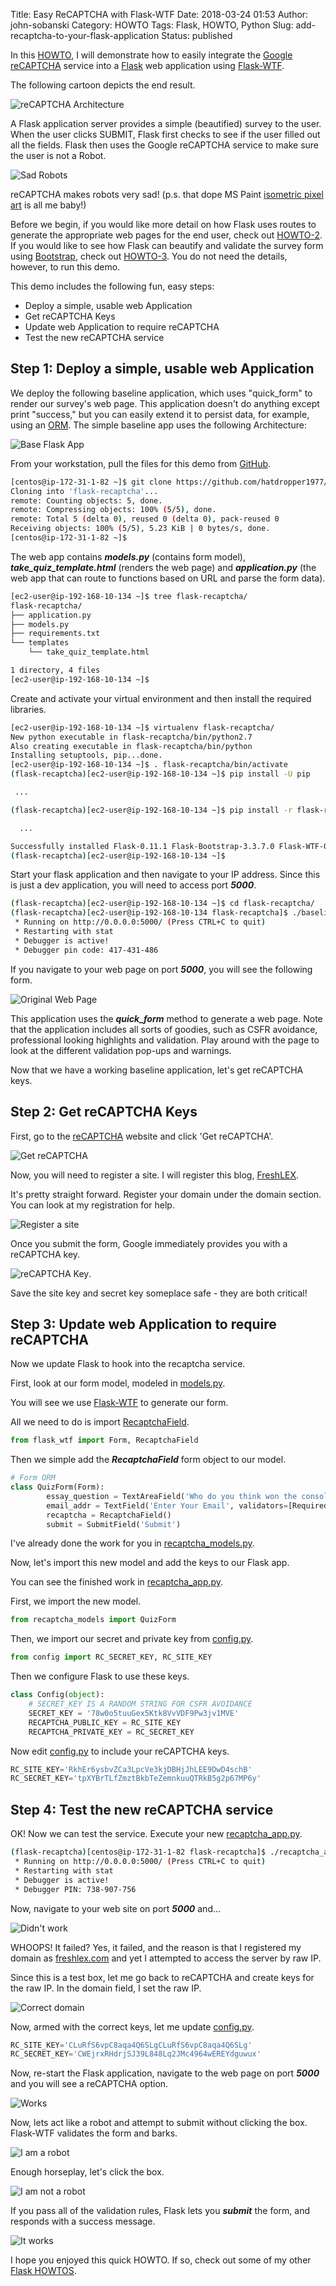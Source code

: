 Title: Easy ReCAPTCHA with Flask-WTF
Date: 2018-03-24 01:53
Author: john-sobanski
Category: HOWTO
Tags: Flask, HOWTO, Python
Slug: add-recaptcha-to-your-flask-application
Status: published

In this [HOWTO](https://john.sobanski.io/tag/howto.html), I will demonstrate how to easily integrate the [Google reCAPTCHA](https://www.google.com/recaptcha/intro/) service into a [Flask](http://flask.pocoo.org/) web application using [Flask-WTF](https://flask-wtf.readthedocs.io/en/stable/).

The following cartoon depicts the end result.  

![reCAPTCHA Architecture]({filename}/images/Add_Recaptcha_To_Your_Flask_Application/recaptcha-arch.png)

A Flask application server provides a simple (beautified) survey to the user.  When the user clicks SUBMIT, Flask first checks to see if the user filled out all the fields.  Flask then uses the Google reCAPTCHA service to make sure the user is not a Robot.  

![Sad Robots]({filename}/images/Add_Recaptcha_To_Your_Flask_Application/sad_robot.png)

reCAPTCHA makes robots very sad! (p.s. that dope MS Paint [isometric pixel art](https://en.wikipedia.org/wiki/Pixel_art#Categories) is all me baby!)

Before we begin, if you would like more detail on how Flask uses routes to generate the appropriate web pages for the end user, check out [HOWTO-2]({filename}/part-2-let-internet-facing-forms-update-elasticsearch-via-flask.md).  If you would like to see how Flask can beautify and validate the survey form using [Bootstrap](http://getbootstrap.com/), check out [HOWTO-3]({filename}/part-3-professional-form-validation-with-bootstrap.md).  You do not need the details, however, to run this demo.

This demo includes the following fun, easy steps:

- Deploy a simple, usable web Application
- Get reCAPTCHA Keys
- Update web Application to require reCAPTCHA
- Test the new reCAPTCHA service

## Step 1:  Deploy a simple, usable web Application
We deploy the following baseline application, which uses "quick_form" to render our survey's web page.  This application doesn't do anything except print "success," but you can easily extend it to persist data, for example, using an [ORM](https://www.sqlalchemy.org/).  The simple baseline app uses the following Architecture:

![Base Flask App]({filename}/images/Add_Recaptcha_To_Your_Flask_Application/base-app.jpg)

From your workstation, pull the files for this demo from [GitHub](https://github.com/hatdropper1977/flask-recaptcha).

```bash
[centos@ip-172-31-1-82 ~]$ git clone https://github.com/hatdropper1977/flask-recaptcha.git
Cloning into 'flask-recaptcha'...
remote: Counting objects: 5, done.
remote: Compressing objects: 100% (5/5), done.
remote: Total 5 (delta 0), reused 0 (delta 0), pack-reused 0
Receiving objects: 100% (5/5), 5.23 KiB | 0 bytes/s, done.
[centos@ip-172-31-1-82 ~]$ 
```

The web app contains ***models.py*** (contains form model), ***take\_quiz\_template.html*** (renders the web page) and ***application.py*** (the web app that can route to functions based on URL and parse the form data).

```bash
[ec2-user@ip-192-168-10-134 ~]$ tree flask-recaptcha/
flask-recaptcha/
├── application.py
├── models.py
├── requirements.txt
└── templates
    └── take_quiz_template.html

1 directory, 4 files
[ec2-user@ip-192-168-10-134 ~]$ 
```

Create and activate your virtual environment and then install the required libraries.

```bash
[ec2-user@ip-192-168-10-134 ~]$ virtualenv flask-recaptcha/
New python executable in flask-recaptcha/bin/python2.7
Also creating executable in flask-recaptcha/bin/python
Installing setuptools, pip...done.
[ec2-user@ip-192-168-10-134 ~]$ . flask-recaptcha/bin/activate
(flask-recaptcha)[ec2-user@ip-192-168-10-134 ~]$ pip install -U pip

 ...

(flask-recaptcha)[ec2-user@ip-192-168-10-134 ~]$ pip install -r flask-recaptcha/requirements.txt

  ...

Successfully installed Flask-0.11.1 Flask-Bootstrap-3.3.7.0 Flask-WTF-0.13.1 Jinja2-2.8 MarkupSafe-0.23 WTForms-2.1 Werkzeug-0.11.11 click-6.6 dominate-2.3.1 itsdangerous-0.24 visitor-0.1.3
(flask-recaptcha)[ec2-user@ip-192-168-10-134 ~]$ 
```

Start your flask application and then navigate to your IP address. Since this is just a dev application, you will need to access port ***5000***.  

```bash
(flask-recaptcha)[ec2-user@ip-192-168-10-134 ~]$ cd flask-recaptcha/
(flask-recaptcha)[ec2-user@ip-192-168-10-134 flask-recaptcha]$ ./baseline-application.py 
 * Running on http://0.0.0.0:5000/ (Press CTRL+C to quit)
 * Restarting with stat
 * Debugger is active!
 * Debugger pin code: 417-431-486
```

If you navigate to your web page on port ***5000***, you will see the following form.

![Original Web Page]({filename}/images/Add_Recaptcha_To_Your_Flask_Application/original_web_page.png)

This application uses the ***quick\_form*** method to generate a web page. Note that the application includes all sorts of goodies, such as CSFR avoidance, professional looking highlights and validation. Play around with the page to look at the different validation pop-ups and warnings.

Now that we have a working baseline application, let's get reCAPTCHA keys.

## Step 2: Get reCAPTCHA Keys

First, go to the [reCAPTCHA](https://www.google.com/recaptcha/intro/) website and click 'Get reCAPTCHA'.

![Get reCAPTCHA]({filename}/images/Add_Recaptcha_To_Your_Flask_Application/get_recaptcha.png)

Now, you will need to register a site.  I will register this blog, [FreshLEX](https://john.sobanski.io).

It's pretty straight forward.  Register your domain under the domain section.  You can look at my registration for help.

![Register a site]({filename}/images/Add_Recaptcha_To_Your_Flask_Application/sign_up_recaptcha.png)

Once you submit the form, Google immediately provides you with a reCAPTCHA key.

![reCAPTCHA Key]({filename}/images/Add_Recaptcha_To_Your_Flask_Application/captcha_key.png).

Save the site key and secret key someplace safe - they are both critical!

## Step 3: Update web Application to require reCAPTCHA

Now we update Flask to hook into the recaptcha service.

First, look at our form model, modeled in [models.py](https://github.com/hatdropper1977/flask-recaptcha/blob/master/models.py).

You will see we use [Flask-WTF](https://flask-wtf.readthedocs.io/en/stable/) to generate our form.

All we need to do is import [RecaptchaField](http://flask-wtf.readthedocs.io/en/stable/form.html?highlight=recaptcha).

```python
from flask_wtf import Form, RecaptchaField
```

Then we simple add the ***RecaptchaField*** form object to our model.

```python
# Form ORM
class QuizForm(Form):
        essay_question = TextAreaField('Who do you think won the console wars of 1991, Sega Genesis or Super Nintendo? (2048 characters)', validators=[Required(),Length(max=2047)] )
        email_addr = TextField('Enter Your Email', validators=[Required(), Email()])
        recaptcha = RecaptchaField()
        submit = SubmitField('Submit')
```

I've already done the work for you in [recaptcha_models.py](https://github.com/hatdropper1977/flask-recaptcha/blob/master/recaptcha_models.py).

Now, let's import this new model and add the keys to our Flask app.

You can see the finished work in [recaptcha_app.py](https://github.com/hatdropper1977/flask-recaptcha/blob/master/recaptcha_app.py).

First, we import the new model.

```python
from recaptcha_models import QuizForm
```

Then, we import our secret and private key from [config.py](https://github.com/hatdropper1977/flask-recaptcha/blob/master/config.py).

```python
from config import RC_SECRET_KEY, RC_SITE_KEY
```

Then we configure Flask to use these keys.

```python
class Config(object):
    # SECRET_KEY IS A RANDOM STRING FOR CSFR AVOIDANCE
    SECRET_KEY = '78w0o5tuuGex5Ktk8VvVDF9Pw3jv1MVE'
    RECAPTCHA_PUBLIC_KEY = RC_SITE_KEY
    RECAPTCHA_PRIVATE_KEY = RC_SECRET_KEY
```

Now edit [config.py](https://github.com/hatdropper1977/flask-recaptcha/blob/master/config.py) to include your reCAPTCHA keys.


```python
RC_SITE_KEY='RkhEr6ysbvZCa3LpcVe3kjDBHjJhLEE9DwD4schB'
RC_SECRET_KEY='tpXYBrTLfZmztBkbTeZemnkuuQTRkB5g2p67MP6y'
```

## Step 4: Test the new reCAPTCHA service

OK!  Now we can test the service.  Execute your new [recaptcha_app.py](https://github.com/hatdropper1977/flask-recaptcha/blob/master/recaptcha_app.py).

```bash
(flask-recaptcha)[centos@ip-172-31-1-82 flask-recaptcha]$ ./recaptcha_app.py 
 * Running on http://0.0.0.0:5000/ (Press CTRL+C to quit)
 * Restarting with stat
 * Debugger is active!
 * Debugger PIN: 738-907-756
```

Now, navigate to your web site on port ***5000*** and...

![Didn't work]({filename}/images/Add_Recaptcha_To_Your_Flask_Application/didnt_work.png)

WHOOPS!  It failed?  Yes, it failed, and the reason is that I registered my domain as [freshlex.com](https://john.sobanski.io) and yet I attempted to access the server by raw IP.

Since this is a test box, let me go back to reCAPTCHA and create keys for the raw IP.  In the domain field, I set the raw IP.

![Correct domain]({filename}/images/Add_Recaptcha_To_Your_Flask_Application/correct_domain.png)

Now, armed with the correct keys, let me update [config.py](https://github.com/hatdropper1977/flask-recaptcha/blob/master/config.py).


```python
RC_SITE_KEY='CLuRfS6vpC8aqa4Q6SLgCLuRfS6vpC8aqa4Q6SLg'
RC_SECRET_KEY='CWEjrxRHdrjSJ39L848Lq2JMc4964wEREYdguwux'
```

Now, re-start the Flask application, navigate to the web page on port ***5000*** and you will see a reCAPTCHA option.

![Works]({filename}/images/Add_Recaptcha_To_Your_Flask_Application/works.png)

Now, lets act like a robot and attempt to submit without clicking the box.  Flask-WTF validates the form and barks.


![I am a robot]({filename}/images/Add_Recaptcha_To_Your_Flask_Application/I_am_a_robot.png)

Enough horseplay, let's click the box.

![I am not a robot]({filename}/images/Add_Recaptcha_To_Your_Flask_Application/I_am_not_a_robot.png)

If you pass all of the validation rules, Flask lets you ***submit*** the form, and responds with a success message.

![It works]({filename}/images/Add_Recaptcha_To_Your_Flask_Application/submitted.png)

I hope you enjoyed this quick HOWTO. If so, check out some of my other [Flask HOWTOS](https://john.sobanski.io/tag/howto.html).

